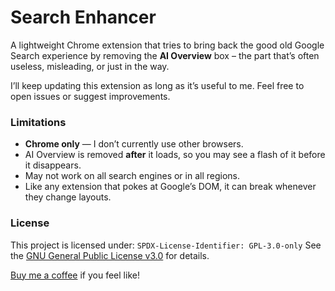 # Search Enhancer

A lightweight Chrome extension that tries to bring back the good old Google Search experience by removing the **AI Overview** box – the part that’s often useless, misleading, or just in the way.  

I’ll keep updating this extension as long as it’s useful to me. Feel free to open issues or suggest improvements.

### Limitations
- **Chrome only** — I don’t currently use other browsers.
- AI Overview is removed **after** it loads, so you may see a flash of it before it disappears.
- May not work on all search engines or in all regions.
- Like any extension that pokes at Google’s DOM, it can break whenever they change layouts.

### License
This project is licensed under: `SPDX-License-Identifier: GPL-3.0-only`
See the [GNU General Public License v3.0](https://www.gnu.org/licenses/gpl-3.0.html) for details.

[Buy me a coffee](https://buymeacoffee.com/tkvu4hic5g) if you feel like!